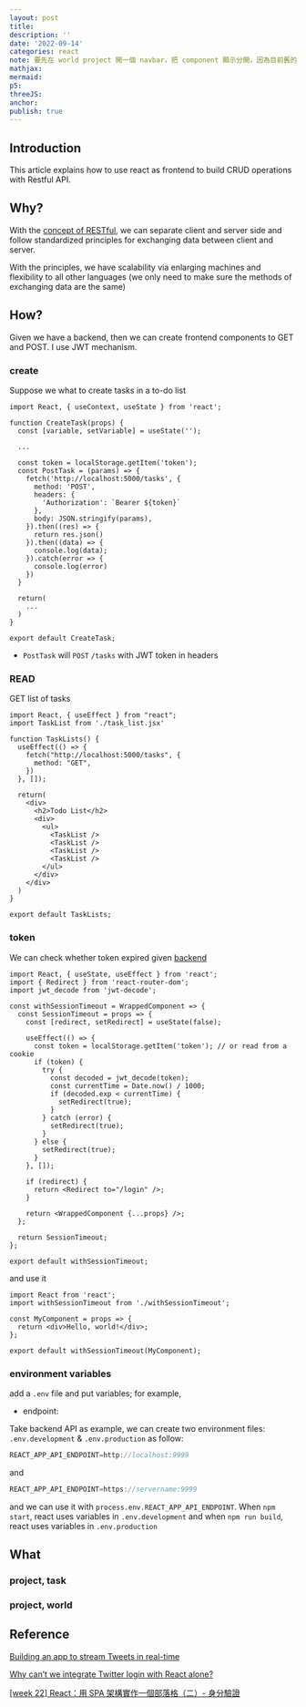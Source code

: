 ```yaml
---
layout: post
title:
description: ''
date: '2022-09-14'
categories: react
note: 要先在 world project 開一個 navbar，把 component 顯示分開，因為目前舊的 compon 有問題
mathjax:
mermaid:
p5:
threeJS:
anchor:
publish: true
---
```


## Introduction

This article explains how to use react as frontend to build CRUD operations with Restful API.

## Why?

With the [concept of RESTful]({{site.baseurl}}/api/2023/01/22/restful.html), we can separate client and server side and follow standardized principles for exchanging data between client and server.

With the principles, we have scalability via enlarging machines and flexibility to all other languages (we only need to make sure the methods of exchanging data are the same)

## How?

Given we have a backend, then we can create frontend components to GET and POST. I use JWT mechanism.

### create

Suppose we what to create tasks in a to-do list

```JSX
import React, { useContext, useState } from 'react';

function CreateTask(props) {
  const [variable, setVariable] = useState('');

  ...
  
  const token = localStorage.getItem('token');
  const PostTask = (params) => {
    fetch('http://localhost:5000/tasks', {
      method: 'POST',
      headers: {
        'Authorization': `Bearer ${token}`
      },
      body: JSON.stringify(params),
    }).then((res) => {
      return res.json()
    }).then((data) => {
      console.log(data);
    }).catch(error => {
      console.log(error)
    })
  }

  return(
    ...
  )
}

export default CreateTask;
```

* `PostTask` will `POST` `/tasks` with JWT token in headers

### READ

GET list of tasks

```JSX
import React, { useEffect } from "react";
import TaskList from './task_list.jsx'

function TaskLists() {
  useEffect(() => {
    fetch("http://localhost:5000/tasks", {
      method: "GET",
    })
  }, []);

  return(
    <div>
      <h2>Todo List</h2>
      <div>
        <ul>
          <TaskList />
          <TaskList />
          <TaskList />
          <TaskList />
        </ul>
      </div>
    </div>
  )
}

export default TaskLists;
```

### token

We can check whether token expired given [backend]({{site.baseurl}}/node/2023/02/10/token.html#expirations)

```JSX
import React, { useState, useEffect } from 'react';
import { Redirect } from 'react-router-dom';
import jwt_decode from 'jwt-decode';

const withSessionTimeout = WrappedComponent => {
  const SessionTimeout = props => {
    const [redirect, setRedirect] = useState(false);

    useEffect(() => {
      const token = localStorage.getItem('token'); // or read from a cookie
      if (token) {
        try {
          const decoded = jwt_decode(token);
          const currentTime = Date.now() / 1000;
          if (decoded.exp < currentTime) {
            setRedirect(true);
          }
        } catch (error) {
          setRedirect(true);
        }
      } else {
        setRedirect(true);
      }
    }, []);

    if (redirect) {
      return <Redirect to="/login" />;
    }

    return <WrappedComponent {...props} />;
  };

  return SessionTimeout;
};

export default withSessionTimeout;
```

and use it

```JSX
import React from 'react';
import withSessionTimeout from './withSessionTimeout';

const MyComponent = props => {
  return <div>Hello, world!</div>;
};

export default withSessionTimeout(MyComponent);
```

### environment variables

add a `.env` file and put variables; for example,

* endpoint:

Take backend API as example, we can create two environment files: `.env.development` & `.env.production` as follow:

```javascript
REACT_APP_API_ENDPOINT=http://localhost:9999
```

and

```javascript
REACT_APP_API_ENDPOINT=https://servername:9999
```

and we can use it with `process.env.REACT_APP_API_ENDPOINT`. When `npm start`, react uses variables in `.env.development` and when `npm run build`, react uses variables in `.env.production`



## What

### project, task

### project, world

## Reference

[Building an app to stream Tweets in real-time](https://developer.twitter.com/en/docs/tutorials/building-an-app-to-stream-tweets)

[Why can’t we integrate Twitter login with React alone?](https://www.quod.ai/post/how-to-integrate-twitter-login-api-into-your-react-app)

[[week 22] React：用 SPA 架構實作一個部落格（二）- 身分驗證](https://hackmd.io/@Heidi-Liu/note-fe302-react-blog-login)
